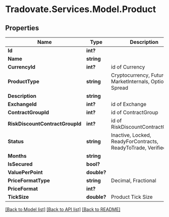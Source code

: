 # Tradovate.Services.Model.Product
## Properties

Name | Type | Description | Notes
------------ | ------------- | ------------- | -------------
**Id** | **int?** |  | [optional] 
**Name** | **string** |  | 
**CurrencyId** | **int?** | id of Currency | 
**ProductType** | **string** | Cryptocurrency, Futures, MarketInternals, Options, Spread | 
**Description** | **string** |  | 
**ExchangeId** | **int?** | id of Exchange | 
**ContractGroupId** | **int?** | id of ContractGroup | 
**RiskDiscountContractGroupId** | **int?** | id of RiskDiscountContractGroup | [optional] 
**Status** | **string** | Inactive, Locked, ReadyForContracts, ReadyToTrade, Verified | 
**Months** | **string** |  | [optional] 
**IsSecured** | **bool?** |  | [optional] 
**ValuePerPoint** | **double?** |  | 
**PriceFormatType** | **string** | Decimal, Fractional | 
**PriceFormat** | **int?** |  | 
**TickSize** | **double?** | Product Tick Size | 

[[Back to Model list]](../README.md#documentation-for-models) [[Back to API list]](../README.md#documentation-for-api-endpoints) [[Back to README]](../README.md)

